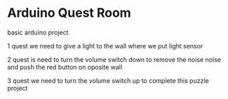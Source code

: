 # Arduino Quest Room
 basic arduino project
 
 1 quest we need to give a light to the wall where we put light sensor
 
 2 quest is need to turn the volume switch down to remove the noise noise and push the red button on oposite wall
 
 3 quest we need to turn the volume switch up to complete this puzzle project
